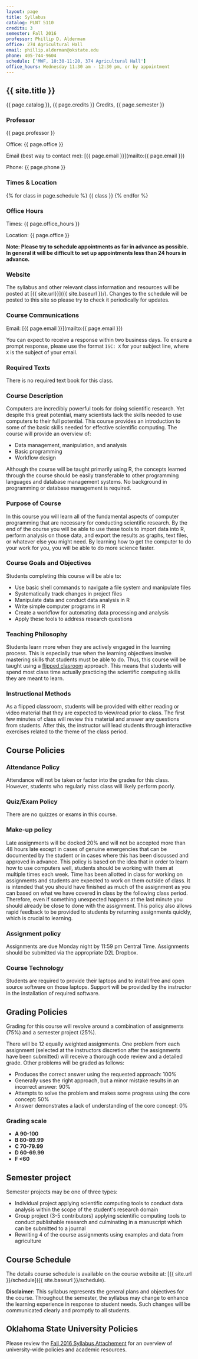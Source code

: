 ```yaml
---
layout: page
title: Syllabus
catalog: PLNT 5110
credits: 3
semester: Fall 2016
professor: Phillip D. Alderman
office: 274 Agricultural Hall
email: phillip.alderman@okstate.edu
phone: 405-744-9604
schedule: ['MWF, 10:30-11:20, 374 Agricultural Hall']
office_hours: Wednesday 11:30 am - 12:30 pm, or by appointment
---
```


## {{ site.title }} 

{{ page.catalog }}, {{ page.credits }} Credits, {{ page.semester }}

### Professor

{{ page.professor }}

Office: {{ page.office }}

Email (best way to contact me):
[{{ page.email }}](mailto:{{ page.email }})

Phone: {{ page.phone }}


### Times & Location

{% for class in page.schedule %}
  {{ class }}
{% endfor %}



### Office Hours

Times: {{ page.office_hours }}

Location: {{ page.office }}

**Note: Please try to schedule appointments as far in advance as possible.
In general it will be difficult to set up appointments less than 24 hours in advance.**


### Website

The syllabus and other relevant class information and resources will be posted
at [{{ site.url}}]({{ site.baseurl }}/).
Changes to the schedule will be posted to this site so please try to check it
periodically for updates.


### Course Communications

Email: [{{ page.email }}](mailto:{{ page.email }})

You can expect to receive a response within two business days.  To ensure a prompt response, please use the format `ISC: X` for your subject line, where `X` is the subject of your email.


### Required Texts

There is no required text book for this class.


### Course Description

Computers are incredibly powerful tools for doing scientific research.
Yet despite this great potential, many scientists lack the skills needed to use
computers to their full potential.  This course provides an introduction to
some of the basic skills needed for effective scientific computing.  The course
will provide an overview of:

- Data management, manipulation, and analysis
- Basic programming
- Workflow design

Although the course will be taught primarily using R, the concepts learned
through the course should be easily transferable to other programming languages
and database management systems.  No background in programming or database
management is required.

### Purpose of Course

In this course you will learn all of the fundamental aspects of computer
programming that are necessary for conducting scientific research. By the end of
the course you will be able to use these tools to  import data into R,
perform analysis on those data, and export the results as graphs, text files, or
whatever else you might need. By learning how to get the computer to do your
work for you, you will be able to do more science faster.

### Course Goals and Objectives

Students completing this course will be able to:

* Use basic shell commands to navigate a file system and manipulate files
* Systematically track changes in project files
* Manipulate data and conduct data analysis in R
* Write simple computer programs in R
* Create a workflow for automating data processing and analysis
* Apply these tools to address research questions


### Teaching Philosophy

Students learn more when they are actively engaged in the learning process.
This is especially true when the learning objectives involve mastering skills
that students must be able to do. Thus, this course will be taught using a
[flipped clasroom](http://www.knewton.com/flipped-classroom-2/) approach.
This means that students will spend most class time actually practicing the
scientific computing skills they are meant to learn.

### Instructional Methods

As a flipped classroom, students will be provided with either reading or video
material that they are expected to view/read prior to class. The first few
minutes of class will review this material and answer any questions from
students.  After this, the instructor will lead students through interactive
exercises related to the theme of the class period.

## Course Policies


### Attendance Policy

Attendance will not be taken or factor into the grades for this class. However,
students who regularly miss class will likely perform poorly.


### Quiz/Exam Policy

There are no quizzes or exams in this course.


### Make-up policy

Late assignments will be docked 20% and will not be accepted more than 48 hours
late except in cases of genuine emergencies that can be documented by the
student or in cases where this has been discussed and approved in advance. This
policy is based on the idea that in order to learn how to use computers well,
students should be working with them at multiple times each week. Time has been
allotted in class for working on assignments and students are expected to work
on them outside of class. It is intended that you should have finished as much
of the assignment as you can based on what we have covered in class by the
following class period. Therefore, even if something unexpected happens at the
last minute you should already be close to done with the assignment. This policy
also allows rapid feedback to be provided to students by returning assignments
quickly, which is crucial to learning.


### Assignment policy

Assignments are due Monday night by 11:59 pm Central Time. Assignments should be
submitted via the appropriate D2L Dropbox.


### Course Technology

Students are required to provide their laptops and to install free and open
source software on those laptops. Support will be provided by the instructor in
the installation of required software.

## Grading Policies

Grading for this course will revolve around a combination of assignments (75%)
and a semester project (25%).

There will be 12 equally weighted assignments. One problem from each assignment
(selected at the instructors discretion after the assignments have been
submitted) will receive a thorough code review and a detailed grade. Other
problems will be graded as follows:

* Produces the correct answer using the requested approach: 100%
* Generally uses the right approach, but a minor mistake results in an incorrect
    answer: 90%
* Attempts to solve the problem and makes some progress using the core concept:
    50%
* Answer demonstrates a lack of understanding of the core concept: 0%

### Grading scale

- **A 90-100**
- **B 80-89.99**
- **C 70-79.99**
- **D 60-69.99**
- **F <60**

## Semester project

Semester projects may be one of three types:

* Individual project applying scientific computing tools to conduct data
analysis within the scope of the student's research domain
* Group project (3-5 contributors) applying scientific computing tools to
conduct publishable research and culminating in a manuscript which can be
submitted to a journal
* Rewriting 4 of the course assignments using examples and data from agriculture


## Course Schedule

The details course schedule is available on the course website at:
[{{ site.url }}/schedule]({{ site.baseurl }}/schedule).

**Disclaimer:** This syllabus represents the general plans and objectives for
the course. Throughout the semester, the syllabus may change to
enhance the learning experience in response to student needs. Such
changes will be communicated clearly and promptly to all students.

## Oklahoma State University Policies

Please review the [Fall 2016 Syllabus Attachement](https://academicaffairs.okstate.edu/sites/default/files/Fall%202016%20Syllabus%20Attachment.pdf) for an overview of university-wide policies and academic resources.